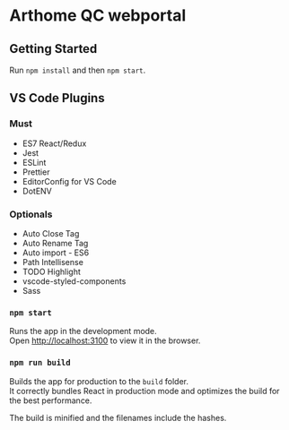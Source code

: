 # Arthome QC webportal

## Getting Started

Run `npm install` and then `npm start`.

## VS Code Plugins

### Must

- ES7 React/Redux
- Jest
- ESLint
- Prettier
- EditorConfig for VS Code
- DotENV

### Optionals

- Auto Close Tag
- Auto Rename Tag
- Auto import - ES6
- Path Intellisense
- TODO Highlight
- vscode-styled-components
- Sass

### `npm start`

Runs the app in the development mode.<br>
Open [http://localhost:3100](http://localhost:3100) to view it in the browser.

### `npm run build`

Builds the app for production to the `build` folder.<br>
It correctly bundles React in production mode and optimizes the build for the best performance.

The build is minified and the filenames include the hashes.
